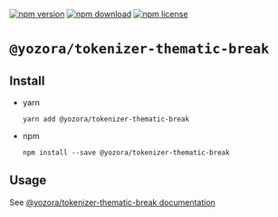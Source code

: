[![npm version](https://img.shields.io/npm/v/@yozora/tokenizer-thematic-break.svg)](https://www.npmjs.com/package/@yozora/tokenizer-thematic-break)
[![npm download](https://img.shields.io/npm/dm/@yozora/tokenizer-thematic-break.svg)](https://www.npmjs.com/package/@yozora/tokenizer-thematic-break)
[![npm license](https://img.shields.io/npm/l/@yozora/tokenizer-thematic-break.svg)](https://www.npmjs.com/package/@yozora/tokenizer-thematic-break)


# `@yozora/tokenizer-thematic-break`

## Install

  * yarn

    ```console
    yarn add @yozora/tokenizer-thematic-break
    ```

  * npm

    ```console
    npm install --save @yozora/tokenizer-thematic-break
    ```

## Usage

  See [@yozora/tokenizer-thematic-break documentation](https://yozora.guanghechen.com/docs/package/tokenizer-thematic-break)
